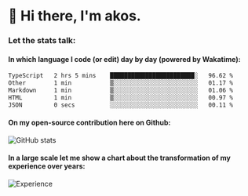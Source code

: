# 👋 Hi there, I'm akos. 


### Let the stats talk:


#### In which language I code (or edit) day by day (powered by Wakatime): 

<!--START_SECTION:waka-->

```txt
TypeScript   2 hrs 5 mins    ████████████████████████░   96.62 %
Other        1 min           ▒░░░░░░░░░░░░░░░░░░░░░░░░   01.17 %
Markdown     1 min           ▒░░░░░░░░░░░░░░░░░░░░░░░░   01.06 %
HTML         1 min           ▒░░░░░░░░░░░░░░░░░░░░░░░░   00.97 %
JSON         0 secs          ░░░░░░░░░░░░░░░░░░░░░░░░░   00.11 %
```

<!--END_SECTION:waka-->

#### On my open-source contribution here on Github:
 
![GitHub stats](https://github-readme-stats.vercel.app/api?username=akosbalasko)

#### In a large scale let me show a chart about the transformation of my experience over years:   

![Experience](https://cr-skills-chart-widget.azurewebsites.net/api/api?username=akosbalasko)
